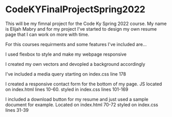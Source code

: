 # CodeKYFinalProjectSpring2022
This will be my fimnal project for the Code Ky Spring 2022 course.
My name is Elijah Mabry and for my project I've started to design my own resume page that I can work on more with time.

For this courses requirments and some features I've included are...


I used flexbox to style and make my webpage responsive

I created my own vectors and devopled a background accordingly

I've included a media query starting on index.css line 178

I created a responsive contact form for the bottom of my page. JS located on index.html lines 10-60. styled in index.css lines 101-169

I included a download button for my resume and just used a sample document for example. Located on index.html 70-72 styled on index.css lines 31-39